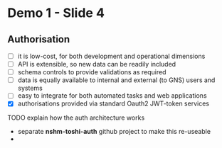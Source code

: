 # Demo 1 - Slide 4

## Authorisation

 - [ ] it is low-cost, for both development and operational dimensions
 - [ ] API is extensible, so new data can be readily included
 - [ ] schema controls to provide validations as required
 - [ ] data is equally available to internal and external (to GNS) users and systems
 - [ ] easy to integrate for both automated tasks and web applications
 - [X] authorisations provided via standard Oauth2 JWT-token services

TODO explain how the auth architecture works

 - separate **nshm-toshi-auth** github project to make this re-useable
 - 
